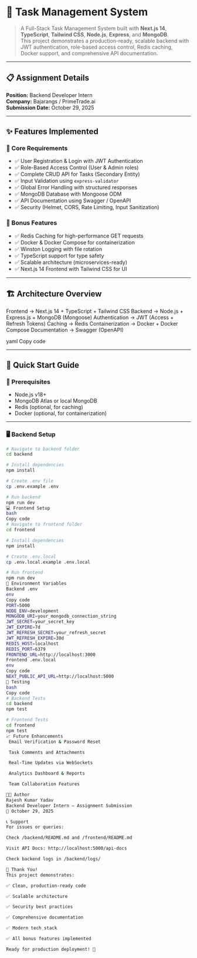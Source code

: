 # 🚀 Task Management System

> A Full-Stack Task Management System built with **Next.js 14**, **TypeScript**, **Tailwind CSS**, **Node.js**, **Express**, and **MongoDB**.  
> This project demonstrates a production-ready, scalable backend with JWT authentication, role-based access control, Redis caching, Docker support, and comprehensive API documentation.

---

## 📋 Assignment Details

**Position:** Backend Developer Intern  
**Company:** Bajarangs / PrimeTrade.ai  
**Submission Date:** October 29, 2025  

---

## ✨ Features Implemented

### 🔹 Core Requirements
- ✅ User Registration & Login with JWT Authentication  
- ✅ Role-Based Access Control (User & Admin roles)  
- ✅ Complete CRUD API for Tasks (Secondary Entity)  
- ✅ Input Validation using `express-validator`  
- ✅ Global Error Handling with structured responses  
- ✅ MongoDB Database with Mongoose ODM  
- ✅ API Documentation using Swagger / OpenAPI  
- ✅ Security (Helmet, CORS, Rate Limiting, Input Sanitization)

### 🔹 Bonus Features
- ✅ Redis Caching for high-performance GET requests  
- ✅ Docker & Docker Compose for containerization  
- ✅ Winston Logging with file rotation  
- ✅ TypeScript support for type safety  
- ✅ Scalable architecture (microservices-ready)  
- ✅ Next.js 14 Frontend with Tailwind CSS for UI  

---

## 🏗️ Architecture Overview

Frontend → Next.js 14 + TypeScript + Tailwind CSS
Backend → Node.js + Express.js + MongoDB (Mongoose)
Authentication → JWT (Access + Refresh Tokens)
Caching → Redis
Containerization → Docker + Docker Compose
Documentation → Swagger (OpenAPI)

yaml
Copy code

---

## 🚀 Quick Start Guide

### 🔧 Prerequisites
- Node.js v18+  
- MongoDB Atlas or local MongoDB  
- Redis (optional, for caching)  
- Docker (optional, for containerization)

---

### 🖥️ Backend Setup

```bash
# Navigate to backend folder
cd backend

# Install dependencies
npm install

# Create .env file
cp .env.example .env

# Run backend
npm run dev
💻 Frontend Setup
bash
Copy code
# Navigate to frontend folder
cd frontend

# Install dependencies
npm install

# Create .env.local
cp .env.local.example .env.local

# Run frontend
npm run dev
📝 Environment Variables
Backend .env
env
Copy code
PORT=5000
NODE_ENV=development
MONGODB_URI=your_mongodb_connection_string
JWT_SECRET=your_secret_key
JWT_EXPIRE=7d
JWT_REFRESH_SECRET=your_refresh_secret
JWT_REFRESH_EXPIRE=30d
REDIS_HOST=localhost
REDIS_PORT=6379
FRONTEND_URL=http://localhost:3000
Frontend .env.local
env
Copy code
NEXT_PUBLIC_API_URL=http://localhost:5000
🧪 Testing
bash
Copy code
# Backend Tests
cd backend
npm test

# Frontend Tests
cd frontend
npm test
📈 Future Enhancements
 Email Verification & Password Reset

 Task Comments and Attachments

 Real-Time Updates via WebSockets

 Analytics Dashboard & Reports

 Team Collaboration Features

👨‍💻 Author
Rajesh Kumar Yadav
Backend Developer Intern — Assignment Submission
📅 October 29, 2025

📞 Support
For issues or queries:

Check /backend/README.md and /frontend/README.md

Visit API Docs: http://localhost:5000/api-docs

Check backend logs in /backend/logs/

🎉 Thank You!
This project demonstrates:

✅ Clean, production-ready code

✅ Scalable architecture

✅ Security best practices

✅ Comprehensive documentation

✅ Modern tech stack

✅ All bonus features implemented

Ready for production deployment! 🚀
